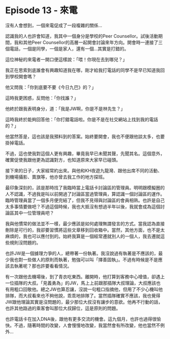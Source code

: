 # Episode 13 - 來電

沒有人會想到，一個來電促成了一段複雜的關係…

認識我的人也許會知道，我其中一個身分是學校的Peer Counsellor。試後活動期間，我和其他Peer Counsellor的高層一起開會討論來年方向。開會時一連接了三個電話，一個是同學，一個是家人，還有一個…其實是打錯的。

這位神秘的來電者一開口便這樣說：「喂！你現在去到哪兒？」

我正在思索到底誰會有興趣知道我在哪，剛才給我打電話的同學不是早已知道我回到學校開會嗎？

他又問我：「你到底要不要《今日九巴》的？」

這時我更困惑，反問他：「你找誰？」

他終於跟我表明身分，道：「我是JW啊，你是不是林先生？」

這時我終於能夠回答他：「你打錯電話啦。你是不是在社交網站上找到我的電話的？」

他當然答是，這也該是我預料到的答案。始終要開會，我也不便跟他談太多，也要掛掉電話。

不過，這也使我對這個人更有興趣，畢竟我早已未聞其聲，先聞其名。這個意外，確實促使我跟他更為認識對方，也知道原來大家早已碰頭。

接下來的日子，大家經常約出來。與他和KH夜遊九龍灣、跟他出席不同的活動、到機場攝影、賣旗等，他亦曾去我工作的地方探班。

最印象深刻的，該是那時找了我臨時當上電話卡討論區的管理員。明明跟模擬圈的人不認識，不過我是叫以前開過了討論區當過管理員，算認識一個討論區的運作。臨時管理員當了一個多月便完結了，但我不見得與討論區的會員相熟。也許是自己太多事情要做吧？不過這個時候，我也大抵沒有想過半年以後，我就會成為這個討論區其中一位管理員吧？

我與他慣常的做法並不一樣，最少應該是如何處理無謂發言的方式。當我認為直接刪除是可行的，我卻要習慣將這些文章移到回收箱中。當然，其他方面，也不是太麻煩的，我也可以應付到的。始終我算是一個經常遷就別人的一個人，我去遷就這些規則沒問題的。

也許JW是一個據理力爭的人，總帶著一份執著。我沒說過有執著是不應該的，最少我也對一些做人的原則而執著，勉強可以叫「擇善固執」。不過有時候是不是應該去執著呢？那也許要看看情況。

有一次跟他去機場後，到了青衣吃東西。離開時，他打算到客務中心增值，卻遇上一位插隊的大叔。「見義勇為」的JW，馬上上前跟那插隊大叔理論，大叔應該也有用粗口回敬他。總之JW也算忍讓，沒說一句粗口指摘他，但用了不少心機叫他排隊，而大叔看來也不夠他說，乖乖地排隊了。當然插隊確實不應該，我也覺得JW跟他理論其實是沒問題的，最少那位大叔沒有讓步的意欲。他再不行動的話，也許其他路過的乘客會叫那位大叔歸位，這是原則的問題。

也許電話卡在加入DNA後，跟他有更多交流的機會。這九個月，也許也過得很愉快。不過，隨著時間的改變，人會慢慢地改變，我當然會有所改變，他也當然不例外…
